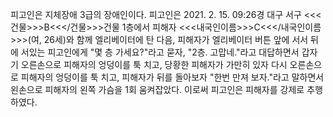 피고인은 지체장애 3급의 장애인이다.
피고인은 2021. 2. 15. 09:26경 대구 서구 <<<건물>>>B<<</건물>>>건물 1층에서 피해자 <<<내국인이름>>>C<<</내국인이름>>>(여, 26세)와 함께 엘리베이터에 탄 다음, 피해자가 엘리베이터 버튼 앞에 서서 뒤에 서있는 피고인에게 "몇 층 가세요?"라고 묻자, "2층. 고맙네."라고 대답하면서 갑자기 오른손으로 피해자의 엉덩이를 툭 치고, 당황한 피해자가 가만히 있자 다시 오른손으로 피해자의 엉덩이를 툭 치고, 피해자가 뒤를 돌아보자 "한번 만져 보자."라고 말하면서 왼손으로 피해자의 왼쪽 가슴을 1회 움켜잡았다.
이로써 피고인은 피해자를 강제로 추행하였다.